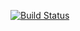 [![Build Status](https://travis-ci.org/advanced-rest-client/date-time.svg?branch=stage)](https://travis-ci.org/advanced-rest-client/date-time)  

